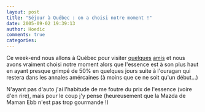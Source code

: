 ```yaml
---
layout: post
title: "Séjour à Québec : on a choisi notre moment !"
date: 2005-09-02 19:39:13
author: Hoedic
comments: true
categories: 
---
```



Ce week-end nous allons à Québec pour visiter [quelques](http://voldemots.blogspot.com/) [amis](http://carnets.ixmedia.com/magellan/) et nous avons vraiment choisi notre moment alors que l'essence est à son plus haut en ayant presque grimpé de 50% en quelques jours suite à l'ouragan qui restera dans les annales amércaines (à moins que ce ne soit qu'un début...)

N'ayant pas d'auto j'ai l'habitude de me foutre du prix de l'essence (voire d'en rire), mais pour le coup j'y pense (heureusement que la Mazda de Maman Ebb n'est pas trop gourmande !)
